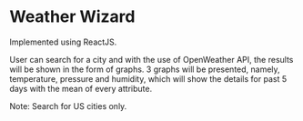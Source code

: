 # Weather Wizard

Implemented using ReactJS.

User can search for a city and with the use of
OpenWeather API, the results will be shown in
the form of graphs. 3 graphs will be presented,
namely, temperature, pressure and humidity,
which will show the details for past 5 days with
the mean of every attribute.

Note: Search for US cities only.
